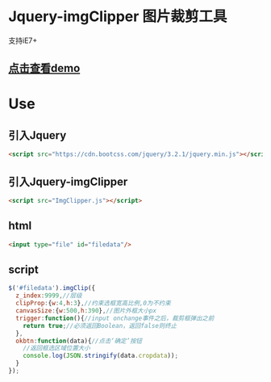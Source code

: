 # Jquery-imgClipper 图片裁剪工具
支持iE7+
## [点击查看demo](https://newnix123.github.io/Jquery-imgClipper/)
# Use
## 引入Jquery
``` html
<script src="https://cdn.bootcss.com/jquery/3.2.1/jquery.min.js"></script>
```
## 引入Jquery-imgClipper
``` html
<script src="ImgClipper.js"></script>
```
## html
``` html
<input type="file" id="filedata"/>
```
## script
``` javascript
$('#filedata').imgClip({
  z_index:9999,//层级
  clipProp:{w:4,h:3},//约束选框宽高比例,0为不约束
  canvasSize:{w:500,h:390},//图片外框大小px
  trigger:function(){//input onchange事件之后，裁剪框弹出之前
    return true;//必须返回Boolean，返回false则终止
  },
  okbtn:function(data){//点击‘确定’按钮
    //返回框选区域位置大小
    console.log(JSON.stringify(data.cropdata));
  }
});
```
